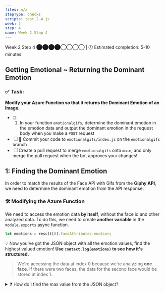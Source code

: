 ```yaml
---
files: n/a
stepType: checks
scripts: test.2.4.js
week: 2
step: 4
name: Week 2 Step 4
---
```


Week 2 Step 4 ⬤⬤⬤⬤◯◯◯◯ | 🕐 Estimated completion: 5-10 minutes

## Getting Emotional ~ Returning the Dominant Emotion

### ✅ Task:
**Modify your Azure Function so that it returns the Dominant Emotion of an Image.**
- [ ] 1. In your function `emotionalgifs`, determine the dominant emotion in the emotion data and output the dominant emotion in the request body when you make a `POST` request
- [ ] 🚀 Commit your code to `emotionalgifs/index.js` on the `emotionalgifs` branch
- [ ] Create a pull request to merge `emotionalgifs` onto `main`, and only merge the pull request when the bot approves your changes! 

## 1: Finding the Dominant Emotion
In order to match the results of the Face API with Gifs from the **Giphy API**, we need to determine the dominant emotion from the API response.

### :hammer_and_wrench: Modifying the Azure Function
We need to access the emotion data **by itself**, without the face id and other analyzed data. To do this, we need to create **another variable** in the `module.exports` async function.

```js
let emotions = result[0].faceAttributes.emotion;
```
:bulb: Now you've got the JSON object with all the emotion values, find the highest valued emotion! **Use `context.log(emotions)` to see how it's structured.**
> We're accessing the data at index 0 because we're analyzing **one face**. If there were two faces, the data for the second face would be stored at index 1.

<details>
<summary>❓ How do I find the max value from the JSON object?</summary>
 </br>

Recall that the entire JSON response object looks like this: 
```js
{
  "result": [
    {
      "faceId": "a16f522d-0577-4e50-97cb-1feeef7aaf2e",
      "faceRectangle": {
        "top": 313,
        "left": 210,
        "width": 594,
        "height": 594
      },
      "faceAttributes": {
        "emotion": {
          "anger": 0,
          "contempt": 0,
          "disgust": 0,
          "fear": 0,
          "happiness": 1,
          "neutral": 0,
          "sadness": 0,
          "surprise": 0
        }
      }
    }
  ]
}

```
💡 The code that we want is the `emotion` part of the response, not the entire thing. 
- Therefore, we will use the previously created variable `emotions`, which stores:

```js
"emotion": {
          "anger": 0,
          "contempt": 0,
          "disgust": 0,
          "fear": 0,
          "happiness": 1,
          "neutral": 0,
          "sadness": 0,
          "surprise": 0
}
```

> :bulb: In JSON, the **key** values are what you use to access the **value**. `{key: value}`, or in our case, `{emotion: value}`. If we wanted to access `happiness` from the `emotions` JSON, we can use `emotions["happiness"]`, which returns `1`.

In this example, we see that `happiness` has the highest value. Here are the steps to do this in code:

1️⃣ We need to create an array with the emotion values (ranging from 0 to 1) so that we can manipulate it and find the dominant emotion. `Object.values()` converts an object's values into an array, with each value in the object stored as a separate element:

```js
let objects = Object.values(WHAT_IS_YOUR_JSON);
// FILL IT IN
// What your array could look like: [0.01, 0.34, .....]
```

> In our example, writing `Object.values(emotions)` would return an array of `[0, 0, 0, 0, 1, 0, 0, 0]`.

> 💡 In JSON, the keys are what you use to access the value. {key: value}, or in our case, {emotion: value}. 
  - However, if each value in a JSON object is unique to a key (meaning that if no 2 keys have the same value), we can also use the value to find the corrosponding key. Now, we need to find the dominant emotion in the array objects:

2️⃣ Let's break this line down.

```js
const main_emotion = Object.keys(emotions).find(key => emotions[key] === Math.max(...objects));
```

- `Math.max(...objects)` finds the max value of an array. Let's say it's 1. Here is more [info](https://developer.mozilla.org/en-US/docs/Web/JavaScript/Reference/Operators/Spread_syntax) on `...` in JavaScript. 
- `Object.keys(emotions).find(key => emotions[key] === Math.max(...objects));` finds the emotion, or key, that matches the max value of 0.99. Let's say it's happiness.
  - Similar to `Object.values`, `Object.keys` will return an array of the keys in an object, `[anger, contempt, etc]`
  - The `.find` [method](https://developer.mozilla.org/en-US/docs/Web/JavaScript/Reference/Global_Objects/Array/find) on an array returns the value of the first element in the provided array that satisfies the provided test. 
  - By looking at each key, and checking if the corrosponding value in the JSON is the max value emotion, we are able to see which emotion has the highest value (and is thereby the dominant emotion)

3️⃣ Now, `main_emotion` contains the dominant emotion! All we need to do is output `main_emotion` when the function is called:


```js
context.res = {
        // status: 200, /* Defaults to 200 */
        body: main_emo_return
};
```
<br>
</details>

